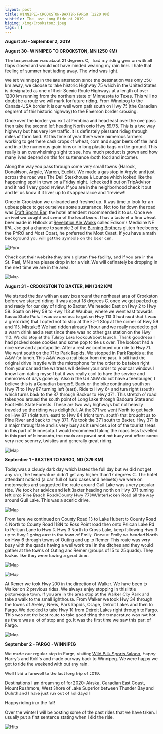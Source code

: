 ```yaml
---
layout: post
title: WINNIPEG-CROOKSTON-BAXTER-FARGO (1220 KM)
subtitle: The Last Long Ride of 2019
bigimg: /img/Crookston2.jpeg
tags: []
---
```


**August 30 - September 2, 2019**

**August 30- WINNIPEG TO CROOKSTON, MN (250 KM)**

The temperature was about 21 degrees C, I had my riding gear on with all flaps closed and would not have minded wearing my rain liner. I hate that feeling of summer heat fading away. The wind was light.

We left Winnipeg in the late afternoon since the destination was only 250 km away, we choose to take historic Highway 75 which in the United States is designated as one of their Scenic Route Highways at a length of over 1200 km running from the northern state of Minnesota to Texas. This will no doubt be a route we will mark for future riding. From Winnipeg to the Canada-USA border it is our well worn path south on Hwy 75 (the Canadian segment of this historic highway) to the Emerson border crossing. 

Once over the border you exit at Pembina and head east over the overpass then take the second left heading North onto Hwy 59/75. This is a two way highway but has very low traffic. It is definately pleasant riding through miles of farm land. At this time of year there were numerous farmers working to get there cash crops of wheat, corn and sugar beets off the land and into the numerous grain bins or in long plastic bags on the ground. This really is an overwhelming sight to see, how much product is grown and how many lives depend on this for sustenance (both food and income). 

Along the way you pass through some very small towns (Hallock, Donaldson, Argyle, Warren, Euclid). We made a gas stop in Argyle and just across the road was The Dell Steakhouse & Lounge which looked like the happening spot in town on a Friday night. I checked it out on TripAdvisor and it had 1 very good review. If you are in the neighborhood check it out and let us know if it lives up to its appearance and 1 review!!

Once in Crookston we unloaded and freshed up. It was time to look for an upbeat place to get ourselves some sustanance. Not too far down the road was [Draft Sports Bar](https://www.draftssportsbar.com), the hotel attendent recommended it to us. Once we arrived we sought out some of the local beers. I had a taste of a fine wheat beer made in Hallock at [Revelation Ale Works](www.revales.com) called Edison's Medicine NE IPA. Joe got a chance to sample 2 of the [Burning Brothers](https://www.burnbrosbrew.com) gluten free beers; the PYRO and Most Coast, he preferred the Most Coast. If you have a math background you will get the symbols on the beer can.

![Pyro](https://klovetri.github.io/img/pyro2.png)

Check out their website they are a gluten free facility, and if you are in the St. Paul, MN area please drop in for a visit. We will definately be dropping in the next time we are in the area.


![Map](https://klovetri.github.io/img/EtoC.png)




**August 31 - CROOKSTON TO BAXTER, MN (342 KM)**

We started the day with an easy jog around the northeast area of Crookston before we started riding. It was about 18 degrees C. once we got packed up and ready for our day of riding to Baxter. We headed East on Hwy 2 to Hwy 59. South on Hwy 59 to Hwy 113 at Waubun, where we went east towards Itasca State Park. I was so anxious to get on Hwy 113 (I had read that it was a great ride) that I opted not to stop at the Ez-1 Stop at the corner of Hwy 59 and 113. Mistake!! We had ridden already 1 hour and we really needed to get a warm drink and a rest since there was no other gas station on the Hwy 113. We did stop at the Tulaby Lake lookout/boat launch. Thank goodness I had packed some cookies and some pop to tie us over. The lookout had a nice view and a portapottie. After a rest we continued our ride to Hwy 71. We went south on the 71 to Park Rapids. We stopped in Park Rapids at the A&W for lunch. This A&W was a real blast from the past. It still had the original drive in sytle with the microphone for the order to be taken right from your car and the waitress will deliver your order to your car window. I know I am dating myself but it was really cool to have the service and memories of days gone by. Also in the US A&W do not have a teenburger, I believe this is a Canadian burger!!.
Back on the bike continuing south on Hwy 71 to Hwy 87 turning left (east). Ride to Hwy 64 and turn right (south) which turns back to the 87 through Backus to Hwy 371. This stretch of road takes you around the south point of Long Lake through Badoura State and Foot Hills State Forests. These are two way highways but not heavily traveled so the riding was delightful. At the 371 we went North to get back on Hwy 87 (right turn, east) to Hwy 84 (right turn, south) that brought us to Pine River and back to Hwy 371. We took the 371 south to Baxter. Hwy 371 is a major throughfare and is very busy as it services a lot of the tourist areas in this part of Minnesota. I would recommend taking the roads less travelled in this part of Minnesota, the roads are paved and not busy and offers some very nice scenery, twisties and generally great riding. 

![Map](https://klovetri.github.io/img/Crooktobaxtermap.png)

**September 1 - BAXTER TO FARGO, ND (379 KM)**

Today was a cloudy dark day which lasted the full day but we did not get any rain, the temperature didn't get any higher than 17 degrees C. The hotel attendant noticed (a cart full of hard cases and helmets) we were on motorcycles and suggested the route around Gull Lake was a very popular ride. We took her advice and left Baxter heading north on Hwy 371 turning left onto Pine Beach Road/County Hwy 77SW/Interlacken Road all the way around Gull Lake. This was a scenic drive.

![Map](https://klovetri.github.io/img/Gulllakemap.png)

From here we continued on County Road 13 to Lake Hubert to County Road 4 North to County Road 118N to Ross Point road then onto Pelican Lake Rd to Pelican Lane to Hwy 3. Hwy 3 North to Cross Lake, keep following Hwy 3 up to Hwy 1 going east to the town of Emily. Once at Emily we headed North on Hwy 6 through towns of Outing and up to Remer. This route was very busy with the quads having a well work trail in the ditches and they would gather at the towns of Outing and Remer (groups of 15 to 25 quads). They looked like they were having a great time.

![Map](https://klovetri.github.io/img/Emilymap.png)

![Map](https://klovetri.github.io/img/EmilyRemermap.png)

At Remer we took Hwy 200 in the direction of Walker. We have been to Walker on 2 previous rides. We always enjoy stopping in this little picturesque town. If you are in the area stop at the Walker City Park and take a walk to the small lighthouse. From Walker we took Hwy 34 through the towns of Akeley, Nevis, Park Rapids, Osage, Detroit Lakes and then to Fargo. We decided to take Hwy 10 from Detroit Lakes right through to Fargo. This was not the best route to take good thing the temperature was not hot as there was a lot of stop and go. It was the first time we saw this part of Fargo.

![Map](https://klovetri.github.io/img/BaxterFargomap.png)



**September 2 - FARGO - WINNIPEG**

We made our regular stop in Fargo, visiting [Wild Bills Sports Saloon](https://wildbillssportsaloon.com), Happy Harry's and Kohl's and made our way back to Winnipeg. We were happy we got to ride the weekend with out any rain. 

Well I bid a farewell to the last long trip of 2019. 

Destinations I am dreaming of for 2020: Alaska, Canadian East Coast, Mount Rushmore, West Shore of Lake Superior between Thunder Bay and Duluth and I have just run out of holidays!!

Happy riding into the fall!

Over the winter I will be posting some of the past rides that we have taken. I usually put a first sentence stating when I did the ride.


![Hits](https://hitcounter.pythonanywhere.com/count/tag.svg?url=htps%3A%2F%2Fgithub.com%2brentvollebregt%2hit-counter)
